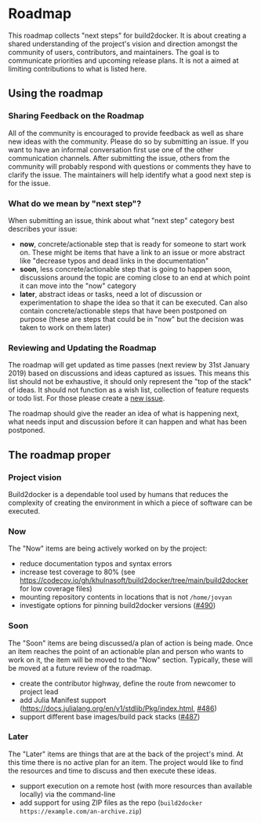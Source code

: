 # Roadmap

This roadmap collects "next steps" for build2docker. It is about creating a
shared understanding of the project's vision and direction amongst
the community of users, contributors, and maintainers.
The goal is to communicate priorities and upcoming release plans.
It is not a aimed at limiting contributions to what is listed here.

## Using the roadmap

### Sharing Feedback on the Roadmap

All of the community is encouraged to provide feedback as well as share new
ideas with the community. Please do so by submitting an issue. If you want to
have an informal conversation first use one of the other communication channels.
After submitting the issue, others from the community will probably
respond with questions or comments they have to clarify the issue. The
maintainers will help identify what a good next step is for the issue.

### What do we mean by "next step"?

When submitting an issue, think about what "next step" category best describes
your issue:

- **now**, concrete/actionable step that is ready for someone to start work on.
  These might be items that have a link to an issue or more abstract like
  "decrease typos and dead links in the documentation"
- **soon**, less concrete/actionable step that is going to happen soon,
  discussions around the topic are coming close to an end at which point it can
  move into the "now" category
- **later**, abstract ideas or tasks, need a lot of discussion or
  experimentation to shape the idea so that it can be executed. Can also
  contain concrete/actionable steps that have been postponed on purpose
  (these are steps that could be in "now" but the decision was taken to work on
  them later)

### Reviewing and Updating the Roadmap

The roadmap will get updated as time passes (next review by 31st January 2019) based
on discussions and ideas captured as issues.
This means this list should not be exhaustive, it should only represent
the "top of the stack" of ideas. It should
not function as a wish list, collection of feature requests or todo list.
For those please create a
[new issue](https://github.com/khulnasoft/build2docker/issues/new).

The roadmap should give the reader an idea of what is happening next, what needs
input and discussion before it can happen and what has been postponed.

## The roadmap proper

### Project vision

Build2docker is a dependable tool used by humans that reduces the complexity of
creating the environment in which a piece of software can be executed.

### Now

The "Now" items are being actively worked on by the project:

- reduce documentation typos and syntax errors
- increase test coverage to 80% (see https://codecov.io/gh/khulnasoft/build2docker/tree/main/build2docker for low coverage files)
- mounting repository contents in locations that is not `/home/jovyan`
- investigate options for pinning build2docker versions ([#490](https://github.com/khulnasoft/build2docker/issues/490))

### Soon

The "Soon" items are being discussed/a plan of action is being made. Once an
item reaches the point of an actionable plan and person who wants to work on
it, the item will be moved to the "Now" section. Typically, these will be moved
at a future review of the roadmap.

- create the contributor highway, define the route from newcomer to project lead
- add Julia Manifest support (https://docs.julialang.org/en/v1/stdlib/Pkg/index.html, [#486](https://github.com/khulnasoft/build2docker/issues/486))
- support different base images/build pack stacks ([#487](https://github.com/khulnasoft/build2docker/issues/487))

### Later

The "Later" items are things that are at the back of the project's mind. At this
time there is no active plan for an item. The project would like to find the
resources and time to discuss and then execute these ideas.

- support execution on a remote host (with more resources than available locally) via the command-line
- add support for using ZIP files as the repo (`build2docker https://example.com/an-archive.zip`)
